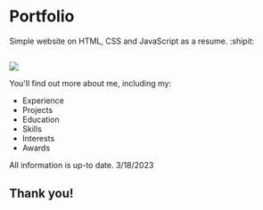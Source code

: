 # Portfolio

Simple website on HTML, CSS and JavaScript as a resume. :shipit:
##
<a href="https://mikayelyan.uk"> <img src="https://user-images.githubusercontent.com/89905543/230791868-3aa44e10-b19f-42f6-8c96-af5c6d0caa64.png" > </a>

You'll find out more about me, including my:
- Experience
- Projects
- Education
- Skills
- Interests
- Awards

All information is up-to date. 
3/18/2023

## Thank you!
